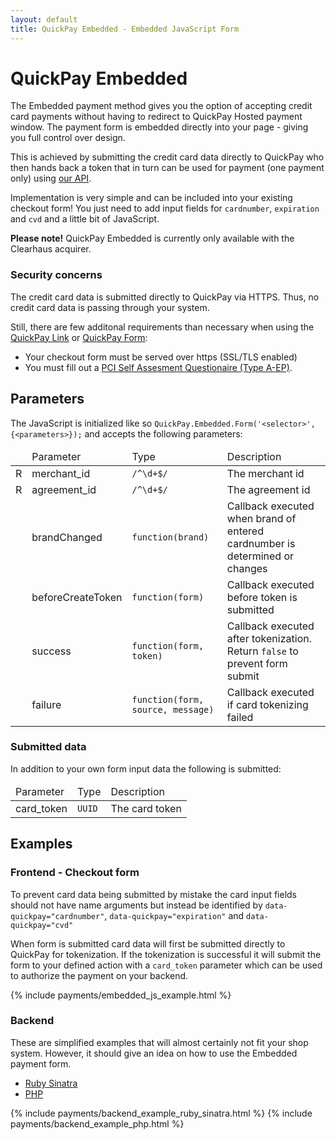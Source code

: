 ```yaml
---
layout: default
title: QuickPay Embedded - Embedded JavaScript Form
---
```


# QuickPay Embedded

The Embedded payment method gives you the option of accepting credit card payments without having to redirect to QuickPay Hosted payment window. The payment form is embedded directly into your page - giving you full control over design.

This is achieved by submitting the credit card data directly to QuickPay who then hands back a token that in turn can be used for payment (one payment only) using [our API](/api/).

Implementation is very simple and can be included into your existing checkout form! You just need to add input fields for `cardnumber`, `expiration` and `cvd` and a little bit of JavaScript.

<div class="alert alert-info"><strong>Please note!</strong> QuickPay Embedded is currently only available with the Clearhaus acquirer.</div>

### Security concerns

The credit card data is submitted directly to QuickPay via HTTPS. Thus, no credit card data is passing through your system.

Still, there are few additonal requirements than necessary when using the [QuickPay Link](/payments/link) or [QuickPay Form](/payments/form):

* Your checkout form must be served over https (SSL/TLS enabled)
* You must fill out a <a href="https://www.pcisecuritystandards.org/security_standards/documents.php?category=saqs">PCI Self Assesment Questionaire (Type A-EP)</a>.

## Parameters

The JavaScript is initialized like so `QuickPay.Embedded.Form('<selector>', {<parameters>});` and accepts the following parameters:

<table class="table table-striped">
  <thead>
    <tr>
      <td></td>
      <td>Parameter</td>
      <td>Type</td>
      <td>Description</td>
    </tr>
  </thead>
  <tbody>
    <tr>
      <td><span class="label label-danger">R</span></td>
      <td>merchant_id</td>
      <td><code>/^\d+$/</code></td>
      <td>The merchant id</td>
    </tr>
    <tr>
      <td><span class="label label-danger">R</span></td>
      <td>agreement_id</td>
      <td><code>/^\d+$/</code></td>
      <td>The agreement id</td>
    </tr>
    <tr>
      <td></td>
      <td>brandChanged</td>
      <td><code>function(brand)</code></td>
      <td>Callback executed when brand of entered cardnumber is determined or changes</td>
    </tr>
    <tr>
      <td></td>
      <td>beforeCreateToken</td>
      <td><code>function(form)</code></td>
      <td>Callback executed before token is submitted</td>
    </tr>
    <tr>
      <td></td>
      <td>success</td>
      <td><code>function(form, token)</code></td>
      <td>Callback executed after tokenization. Return <code>false</code> to prevent form submit</td>
    </tr>
    <tr>
      <td></td>
      <td>failure</td>
      <td><code>function(form, source, message)</code></td>
      <td>Callback executed if card tokenizing failed</td>
    </tr>
  </tbody>
</table>

### Submitted data

In addition to your own form input data the following is submitted:

<table class="table table-striped">
  <thead>
    <tr>
      <td>Parameter</td>
      <td>Type</td>
      <td>Description</td>
    </tr>
  </thead>
  <tbody>
    <tr>
      <td>card_token</td>
      <td><code>UUID</code></td>
      <td>The card token</td>
    </tr>
  </tbody>
</table>

## Examples

### Frontend - Checkout form

To prevent card data being submitted by mistake the card input fields should not have name arguments but
instead be identified by `data-quickpay="cardnumber"`, `data-quickpay="expiration"` and `data-quickpay="cvd"`

When form is submitted card data will first be submitted directly to QuickPay for tokenization. If the tokenization
is successful it will submit the form to your defined action with a `card_token` parameter which can be used to
authorize the payment on your backend.

<div class="code-examples-no-tabs">
  {% include payments/embedded_js_example.html %}
</div>


### Backend

These are simplified examples that will almost certainly not fit your shop system. However, it should give an idea on how to use the Embedded payment form.

<div class="code-examples">
  <ul class="nav nav-tabs">
    <li role="presentation" class="active">
      <a href="#backend-example-ruby-sinatra" role="tab" data-toggle="tab">Ruby Sinatra</a>
    </li>
    <li role="presentation">
      <a href="#backend-example-php" role="tab" data-toggle="tab">PHP</a>
    </li>
  </ul>
  <div class="tab-content">
    {% include payments/backend_example_ruby_sinatra.html %}
    {% include payments/backend_example_php.html %}
  </div>
</div>
